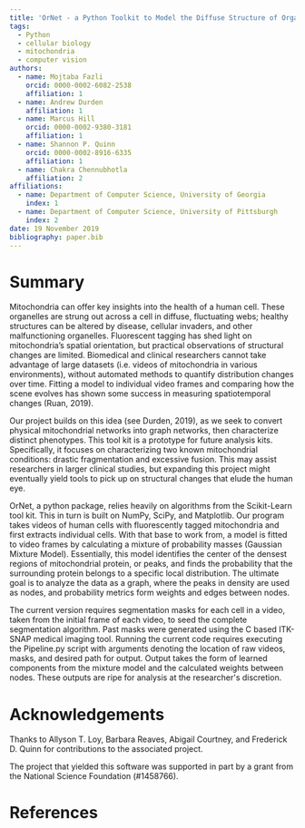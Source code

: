 ```yaml
---
title: 'OrNet - a Python Toolkit to Model the Diffuse Structure of Organelles as Social Networks'
tags:
  - Python
  - cellular biology
  - mitochondria
  - computer vision
authors:
  - name: Mojtaba Fazli
    orcid: 0000-0002-6082-2538
    affiliation: 1
  - name: Andrew Durden
    affiliation: 1
  - name: Marcus Hill
    orcid: 0000-0002-9380-3181
    affiliation: 1
  - name: Shannon P. Quinn
    orcid: 0000-0002-8916-6335
    affiliation: 1
  - name: Chakra Chennubhotla
    affiliation: 2
affiliations:
  - name: Department of Computer Science, University of Georgia
    index: 1
  - name: Department of Computer Science, University of Pittsburgh
    index: 2
date: 19 November 2019
bibliography: paper.bib
---
```


# Summary

Mitochondria can offer key insights into the health of a human cell. These organelles are strung out across a cell in diffuse, fluctuating webs; healthy structures can be altered by disease, cellular invaders, and other malfunctioning organelles. Fluorescent tagging has shed light on mitochondria’s spatial orientation, but practical observations of structural changes are limited. Biomedical and clinical researchers cannot take advantage of large datasets (i.e. videos of mitochondria in various environments), without automated methods to quantify distribution changes over time. Fitting a model to individual video frames and comparing how the scene evolves has shown some success in measuring spatiotemporal changes (Ruan, 2019). 

Our project builds on this idea (see Durden, 2019), as we seek to convert physical mitochondrial networks into graph networks, then characterize distinct phenotypes. This tool kit is a prototype for future analysis kits. Specifically, it focuses on characterizing two known mitochondrial conditions: drastic fragmentation and excessive fusion. This may assist researchers in larger clinical studies, but expanding this project might eventually yield tools to pick up on structural changes that elude the human eye.

OrNet, a python package, relies heavily on algorithms from the Scikit-Learn tool kit. This in turn is built on NumPy, SciPy, and Matplotlib. Our program takes videos of human cells with fluorescently tagged mitochondria and first extracts individual cells. With that base to work from, a model is fitted to video frames by calculating a mixture of probability masses (Gaussian Mixture Model). Essentially, this model identifies the center of the densest regions of mitochondrial protein, or peaks, and finds the probability that the surrounding protein belongs to a specific local distribution. The ultimate goal is to analyze the data as a graph, where the peaks in density are used as nodes, and probability metrics form weights and edges between nodes. 

The current version requires segmentation masks for each cell in a video, taken from the initial frame of each video, to seed the complete segmentation algorithm. Past masks were generated using the C based ITK-SNAP medical imaging tool. Running the current code requires executing the Pipeline.py script with arguments denoting the location of raw videos, masks, and desired path for output. Output takes the form of learned components from the mixture model and the calculated weights between nodes. These outputs are ripe for analysis at the researcher's discretion.

# Acknowledgements

Thanks to Allyson T. Loy, Barbara Reaves, Abigail Courtney, and Frederick D. Quinn for contributions to the associated project.

The project that yielded this software was supported in part by a grant from the National Science Foundation (#1458766).

# References

